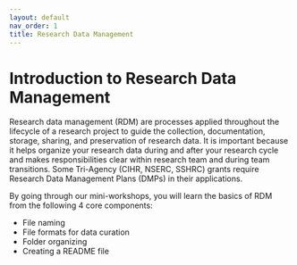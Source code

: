 ```yaml
---
layout: default
nav_order: 1
title: Research Data Management
---
```


# Introduction to Research Data Management

Research data management (RDM) are processes applied throughout the lifecycle of a research project to guide the collection, documentation, storage, sharing, and preservation of research data. It is important because it helps organize your research data during and after your research cycle and makes responsibilities clear within research team and during team transitions. Some Tri-Agency (CIHR, NSERC, SSHRC) grants require Research Data Management Plans (DMPs) in their applications.

By going through our mini-workshops, you will learn the basics of RDM from the following 4 core components:
- File naming
- File formats for data curation
- Folder organizing
- Creating a README file